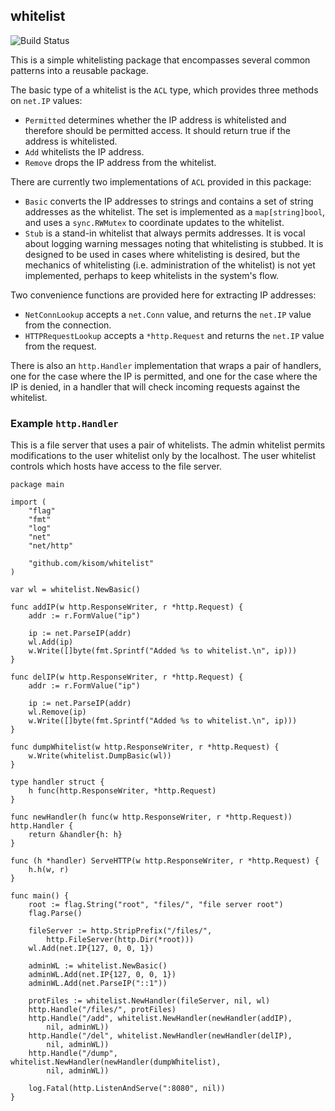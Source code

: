 ## whitelist

![Build Status](https://travis-ci.org/kisom/whitelist.svg)

This is a simple whitelisting package that encompasses several common
patterns into a reusable package.

The basic type of a whitelist is the `ACL` type, which provides
three methods on `net.IP` values:

* `Permitted` determines whether the IP address is whitelisted and
  therefore should be permitted access. It should return true if the
  address is whitelisted.
* `Add` whitelists the IP address.
* `Remove` drops the IP address from the whitelist.

There are currently two implementations of `ACL` provided in
this package:

* `Basic` converts the IP addresses to strings and contains a
  set of string addresses as the whitelist. The set is implemented
  as a `map[string]bool`, and uses a `sync.RWMutex` to coordinate
  updates to the whitelist.
* `Stub` is a stand-in whitelist that always permits addresses. It
  is vocal about logging warning messages noting that whitelisting is
  stubbed. It is designed to be used in cases where whitelisting is
  desired, but the mechanics of whitelisting (i.e. administration of
  the whitelist) is not yet implemented, perhaps to keep whitelists
  in the system's flow.

Two convenience functions are provided here for extracting IP addresses:

* `NetConnLookup` accepts a `net.Conn` value, and returns the `net.IP`
  value from the connection.
* `HTTPRequestLookup` accepts a `*http.Request` and returns the
  `net.IP` value from the request.

There is also an `http.Handler` implementation that wraps a pair of
handlers, one for the case where the IP is permitted, and one for the
case where the IP is denied, in a handler that will check incoming
requests against the whitelist.

### Example `http.Handler`

This is a file server that uses a pair of whitelists. The admin
whitelist permits modifications to the user whitelist only by the
localhost. The user whitelist controls which hosts have access to
the file server.

```
package main

import (
	"flag"
	"fmt"
	"log"
	"net"
	"net/http"

	"github.com/kisom/whitelist"
)

var wl = whitelist.NewBasic()

func addIP(w http.ResponseWriter, r *http.Request) {
	addr := r.FormValue("ip")

	ip := net.ParseIP(addr)
	wl.Add(ip)
	w.Write([]byte(fmt.Sprintf("Added %s to whitelist.\n", ip)))
}

func delIP(w http.ResponseWriter, r *http.Request) {
	addr := r.FormValue("ip")

	ip := net.ParseIP(addr)
	wl.Remove(ip)
	w.Write([]byte(fmt.Sprintf("Added %s to whitelist.\n", ip)))
}

func dumpWhitelist(w http.ResponseWriter, r *http.Request) {
	w.Write(whitelist.DumpBasic(wl))
}

type handler struct {
	h func(http.ResponseWriter, *http.Request)
}

func newHandler(h func(w http.ResponseWriter, r *http.Request)) http.Handler {
	return &handler{h: h}
}

func (h *handler) ServeHTTP(w http.ResponseWriter, r *http.Request) {
	h.h(w, r)
}

func main() {
	root := flag.String("root", "files/", "file server root")
	flag.Parse()

	fileServer := http.StripPrefix("/files/",
		http.FileServer(http.Dir(*root)))
	wl.Add(net.IP{127, 0, 0, 1})

	adminWL := whitelist.NewBasic()
	adminWL.Add(net.IP{127, 0, 0, 1})
	adminWL.Add(net.ParseIP("::1"))

	protFiles := whitelist.NewHandler(fileServer, nil, wl)
	http.Handle("/files/", protFiles)
	http.Handle("/add", whitelist.NewHandler(newHandler(addIP),
		nil, adminWL))
	http.Handle("/del", whitelist.NewHandler(newHandler(delIP),
		nil, adminWL))
	http.Handle("/dump", whitelist.NewHandler(newHandler(dumpWhitelist),
		nil, adminWL))

	log.Fatal(http.ListenAndServe(":8080", nil))
}
```

